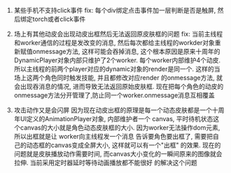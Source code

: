 1. 某些手机不支持click事件
fix: 每个div绑定点击事件加一层判断是否是触屏, 然后绑定torch或者click事件

2. 场上有其他动皮会出现动皮出框然后无法返回原皮肤框的问题
fix: 当前主线程和worker通信的过程是发改变的消息, 然后每次都给主线程的workder对象重新赋值onmessage方法, 
这样可能会吞掉消息, 这个根本原因是原来十周年的DynamicPlayer对象内部只维护了2个worker. 每个worker内部维护4个动皮.
所以主线程的前两个player对应的dynamic对象的render是同一个. 这样的当场上这两个角色同时触发技能, 并且都修改对应render
的onmessage方法, 就会出现吞消息的情况, 进而导致无法返回原始皮肤框. 
现在把每个角色的动皮的onmessage方法分开管理了,防止同一个worker.onmessage消息互相覆盖

3. 攻击动作又是会闪屏
因为现在动皮出框的原理是每一个动态皮肤都是一个十周年UI定义的AnimationPlayer对象, 内部维护者一个
canvas, 平时待机状态这个canvas的大小就是角色动态皮肤框的大小. 因为worker无法操作dom元素, 所以出框就是让
worker向主线程发一个消息 告诉要角色要出框了, 需要把自己的动态框的canvas变成全屏大小, 这样就可以有一个"出框"
的效果. 
现在的问题就是皮肤播放动作需要时间, 而canvas大小变化的一瞬间原来的图像就会拉伸. 当前采用定时器延时等待动画播放都不能很好
的解决这个问题